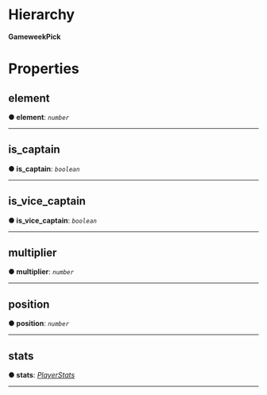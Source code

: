 

# Hierarchy

**GameweekPick**

# Properties

<a id="element"></a>

##  element

**●  element**:  *`number`* 

___

<a id="is_captain"></a>

##  is_captain

**●  is_captain**:  *`boolean`* 

___

<a id="is_vice_captain"></a>

##  is_vice_captain

**●  is_vice_captain**:  *`boolean`* 

___

<a id="multiplier"></a>

##  multiplier

**●  multiplier**:  *`number`* 

___

<a id="position"></a>

##  position

**●  position**:  *`number`* 

___

<a id="stats"></a>

##  stats

**●  stats**:  *[PlayerStats](game.playerstats.md)* 

___

